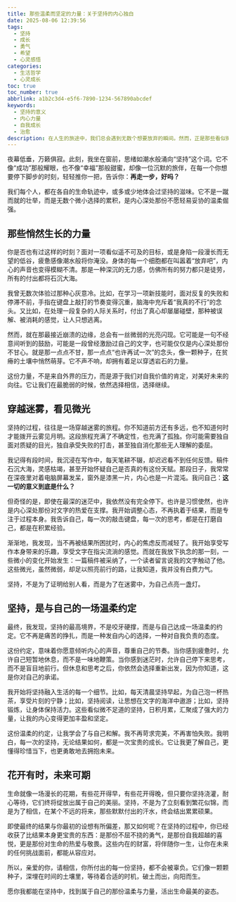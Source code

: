 ```yaml
---
title: 那些温柔而坚定的力量：关于坚持的内心独白
date: 2025-08-06 12:39:56
tags:
  - 坚持
  - 成长
  - 勇气
  - 希望
  - 心灵感悟
categories:
  - 生活哲学
  - 心灵成长
toc: true
toc_number: true
abbrlink: a1b2c3d4-e5f6-7890-1234-567890abcdef
keywords:
  - 坚持的意义
  - 内心力量
  - 自我成长
  - 治愈
description: 在人生的旅途中，我们总会遇到无数个想要放弃的瞬间。然而，正是那些看似微不足道的坚持，如同涓涓细流，最终汇聚成滋养生命的河流。这篇文章，想与你一同探寻坚持的深层意义，感受它如何温柔地塑造我们，赋予我们穿越风雨的力量，最终抵达内心深处的宁静与丰盛。
---
```


夜幕低垂，万籁俱寂。此刻，我坐在窗前，思绪如潮水般涌向“坚持”这个词。它不像“成功”那般耀眼，也不像“幸福”那般甜蜜，却像一位沉默的旅伴，在每一个你想要停下脚步的时刻，轻轻推你一把，告诉你：**再走一步，好吗？**

我们每个人，都在各自的生命轨迹中，或多或少地体会过坚持的滋味。它不是一蹴而就的壮举，而是无数个微小选择的累积，是内心深处那份不愿轻易妥协的温柔倔强。

## 那些悄然生长的力量

你是否也有过这样的时刻？面对一项看似遥不可及的目标，或是身陷一段漫长而无望的低谷，疲惫感像潮水般将你淹没。身体的每一个细胞都在叫嚣着“放弃吧”，内心的声音也变得模糊不清。那是一种深沉的无力感，仿佛所有的努力都只是徒劳，所有的付出都将石沉大海。

我曾无数次体验过那种心灰意冷。比如，在学习一项新技能时，面对反复的失败和停滞不前，手指在键盘上敲打的节奏变得沉重，脑海中充斥着“我真的不行”的念头。又比如，在处理一段复杂的人际关系时，付出了真心却屡屡碰壁，那种被误解、被消耗的感觉，让人只想逃离。

然而，就在那最接近崩溃的边缘，总会有一丝微弱的光亮闪现。它可能是一句不经意间听到的鼓励，可能是一段曾经激励过自己的文字，也可能仅仅是内心深处那份不甘心。就是那一点点不甘，那一点点“也许再试一次”的念头，像一颗种子，在贫瘠的土壤中悄然萌芽。它不声不响，却拥有着足以穿透岩石的力量。

这份力量，不是来自外界的压力，而是源于我们对自我价值的肯定，对美好未来的向往。它让我们在最脆弱的时候，依然选择相信，选择继续。

## 穿越迷雾，看见微光

坚持的过程，往往是一场穿越迷雾的旅程。你不知道前方还有多远，也不知道何时才能拨开云雾见月明。这段旅程充满了不确定性，也充满了孤独。你可能需要独自面对质疑的目光，独自承受失败的打击，甚至独自消化那些无人理解的委屈。

我记得有段时间，我沉浸在写作中，每天笔耕不辍，却迟迟看不到任何反馈。稿件石沉大海，灵感枯竭，甚至开始怀疑自己是否真的有这份天赋。那段日子，我常常在深夜里对着电脑屏幕发呆，窗外是漆黑一片，内心也是一片混沌。我问自己：**这一切的意义到底是什么？**

但奇怪的是，即使在最深的迷茫中，我依然没有完全停下。也许是习惯使然，也许是内心深处那份对文字的热爱在支撑。我开始调整心态，不再执着于结果，而是专注于过程本身。我告诉自己，每一次的敲击键盘，每一次的思考，都是在打磨自己，都是在积累经验。

渐渐地，我发现，当不再被结果所困扰时，内心的焦虑反而减轻了。我开始享受写作本身带来的乐趣，享受文字在指尖流淌的感觉。而就在我放下执念的那一刻，一些微小的变化开始发生：一篇稿件被采纳了，一个读者留言说我的文字触动了他。这些微光，虽然微弱，却足以照亮前行的路，让我知道，我并没有白费力气。

坚持，不是为了证明给别人看，而是为了在迷雾中，为自己点亮一盏灯。

## 坚持，是与自己的一场温柔约定

最终，我发现，坚持的最高境界，不是咬牙硬撑，而是与自己达成一场温柔的约定。它不再是痛苦的挣扎，而是一种发自内心的选择，一种对自我负责的态度。

这份约定，意味着你愿意倾听内心的声音，尊重自己的节奏。当你感到疲惫时，允许自己短暂地休息，而不是一味地鞭策。当你感到迷茫时，允许自己停下来思考，而不是盲目地前行。但休息和思考之后，你依然会选择重新出发，因为你知道，这是你对自己的承诺。

我开始将坚持融入生活的每一个细节。比如，每天清晨坚持早起，为自己泡一杯热茶，享受片刻的宁静；比如，坚持阅读，让思想在文字的海洋中遨游；比如，坚持锻炼，让身体保持活力。这些看似微不足道的坚持，日积月累，汇聚成了强大的力量，让我的内心变得更加丰盈和坚定。

这份温柔的约定，让我学会了与自己和解。我不再苛求完美，不再害怕失败。我明白，每一次的坚持，无论结果如何，都是一次宝贵的成长。它让我更了解自己，更懂得珍惜当下，也更勇敢地去拥抱未来。

## 花开有时，未来可期

生命就像一场漫长的花期，有些花开得早，有些花开得晚，但只要你坚持浇灌，耐心等待，它们终将绽放出属于自己的美丽。坚持，不是为了立刻看到繁花似锦，而是为了相信，在某个不远的将来，那些默默付出的汗水，终会结出累累硕果。

即使最终的结果与你最初的设想有所偏差，那又如何呢？在坚持的过程中，你已经收获了比结果本身更宝贵的东西：是那份不屈不挠的勇气，是那份自我超越的喜悦，更是那份对生命的热爱与敬畏。这些内在的财富，将伴随你一生，让你在未来的任何挑战面前，都能从容应对。

所以，亲爱的你，请相信，你所付出的每一份坚持，都不会被辜负。它们像一颗颗种子，深埋在时间的土壤里，等待着合适的时机，破土而出，向阳而生。

愿你我都能在坚持中，找到属于自己的那份温柔与力量，活出生命最美的姿态。